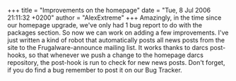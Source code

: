 +++
title = "Improvements on the homepage"
date = "Tue, 8 Jul 2006 21:11:32 +0200"
author = "AlexExtreme"
+++
Amazingly, in the time since our homepage upgrade, we've only had 1 bug report to do with the packages section. So now we can work on adding a few improvements. I've just written a kind of robot that automatically posts all news posts from the site to the Frugalware-announce mailing list. It works thanks to darcs post-hooks, so that whenever we push a change to the homepage darcs repository, the post-hook is run to check for new news posts. Don't forget, if you do find a bug remember to post it on our Bug Tracker.  

  
